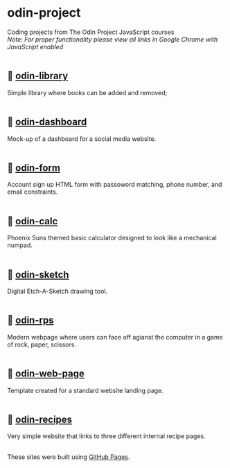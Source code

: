# odin-project
Coding projects from The Odin Project JavaScript courses
<br/>
*Note: For proper functionality please view all links in Google Chrome with JavaScript enabled*
<br/>
<br/>

## 📁 [odin-library](https://klaflash.github.io/odin-project/odin-library)
Simple library where books can be added and removed;
<br/>
<br/>

## 📁 [odin-dashboard](https://klaflash.github.io/odin-project/odin-dashboard)
Mock-up of a dashboard for a social media website. 
<br/>
<br/>

## 📁 [odin-form](https://klaflash.github.io/odin-project/odin-form)
Account sign up HTML form with passoword matching, phone number, and email constraints. 
<br/>
<br/>

## 📁 [odin-calc](https://klaflash.github.io/odin-project/odin-calc)
Phoenix Suns themed basic calculator designed to look like a mechanical numpad.
<br/>
<br/>

## 📁 [odin-sketch](https://klaflash.github.io/odin-project/odin-sketch)
Digital Etch-A-Sketch drawing tool.
<br/>
<br/>

## 📁 [odin-rps](https://klaflash.github.io/odin-project/odin-rps)
Modern webpage where users can face off agianst the computer in a game of rock, paper, scissors. 
<br/>
<br/>

## 📁 [odin-web-page](https://klaflash.github.io/odin-project/odin-web-page)
Template created for a standard website landing page.
<br/>
<br/>

## 📁 [odin-recipes](https://klaflash.github.io/odin-project/odin-recipes)
Very simple website that links to three different internal recipe pages.
<br>
<br/>

These sites were built using [GitHub Pages](https://pages.github.com/).

